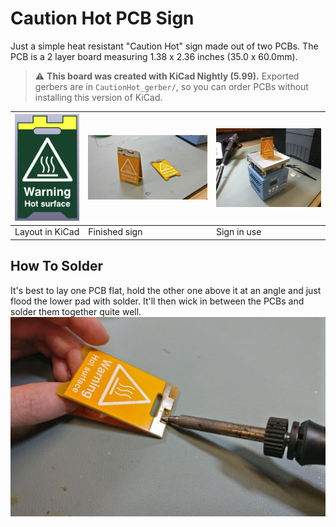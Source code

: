 # Caution Hot PCB Sign
Just a simple heat resistant "Caution Hot" sign made out of two PCBs. The PCB is a 2 layer board measuring 1.38 x 2.36 inches (35.0 x 60.0mm).

> :warning: **This board was created with KiCad Nightly (5.99).** Exported gerbers are in `CautionHot_gerber/`, so you can order PCBs without installing this version of KiCad.

| ![Layout in KiCad](doc/PCB_screenshot.jpg) | ![Finished sign](doc/soldered_sign.jpg) | ![Sign in use](doc/sign_in_use.jpg) |
| ------------------------------------------ | --------------------------------------- | ----------------------------------- |
| Layout in KiCad                            | Finished sign                           | Sign in use                         |

## How To Solder
It's best to lay one PCB flat, hold the other one above it at an angle and just flood the lower pad with solder. It'll then wick in between the PCBs and solder them together quite well.
![How to solder the PCBs](doc/how_to_solder.jpg)

